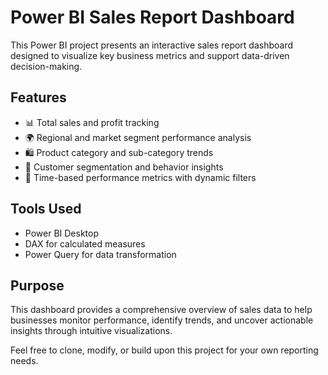 # Power BI Sales Report Dashboard

This Power BI project presents an interactive sales report dashboard designed to visualize key business metrics and support data-driven decision-making. 

## Features

- 📊 Total sales and profit tracking  
- 🌍 Regional and market segment performance analysis  
- 🛍️ Product category and sub-category trends  
- 👥 Customer segmentation and behavior insights  
- 📅 Time-based performance metrics with dynamic filters

## Tools Used

- Power BI Desktop  
- DAX for calculated measures  
- Power Query for data transformation  

## Purpose

This dashboard provides a comprehensive overview of sales data to help businesses monitor performance, identify trends, and uncover actionable insights through intuitive visualizations.


Feel free to clone, modify, or build upon this project for your own reporting needs.
